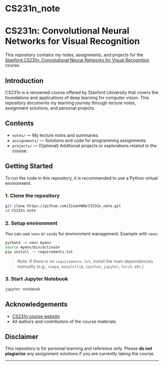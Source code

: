 # CS231n_note

# CS231n: Convolutional Neural Networks for Visual Recognition

This repository contains my notes, assignments, and projects for the [Stanford CS231n: Convolutional Neural Networks for Visual Recognition](http://cs231n.stanford.edu/) course.

## Introduction

CS231n is a renowned course offered by Stanford University that covers the foundations and applications of deep learning for computer vision. This repository documents my learning journey through lecture notes, assignment solutions, and personal projects.

## Contents

- `notes/` &mdash; My lecture notes and summaries.
- `assignments/` &mdash; Solutions and code for programming assignments.
- `projects/` &mdash; (Optional) Additional projects or explorations related to the course.

## Getting Started

To run the code in this repository, it is recommended to use a Python virtual environment.

### 1. Clone the repository

```bash
git clone https://github.com/ZinanHAN/CS231n_note.git
cd CS231n_note
```

### 2. Setup environment

You can use `venv` or `conda` for environment management. Example with `venv`:

```bash
python3 -m venv myenv
source myenv/bin/activate
pip install -r requirements.txt
```

> Note: If there is no `requirements.txt`, install the main dependencies manually (e.g., `numpy`, `matplotlib`, `ipython`, `jupyter`, `torch`, etc.).

### 3. Start Jupyter Notebook

```bash
jupyter notebook
```

## Acknowledgements

- [CS231n course website](http://cs231n.stanford.edu/)
- All authors and contributors of the course materials

## Disclaimer

This repository is for personal learning and reference only. Please **do not plagiarize** any assignment solutions if you are currently taking the course.

---
